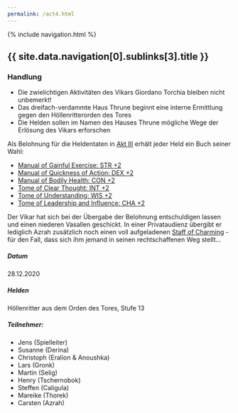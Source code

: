 ```yaml
---
permalink: /act4.html
---
```


{% include navigation.html %}

## {{ site.data.navigation[0].sublinks[3].title }}

### Handlung

* Die zwielichtigen Aktivitäten des Vikars Giordano Torchia bleiben nicht unbemerkt!
* Das dreifach-verdammte Haus Thrune beginnt eine interne Ermittlung gegen den Höllenritterorden des Tores
* Die Helden sollen im Namen des Hauses Thrune mögliche Wege der Erlösung des Vikars erforschen

Als Belohnung für die Heldentaten in [Akt III](act3.html) erhält jeder Held ein Buch seiner Wahl:

* [Manual of Gainful Exercise: STR +2](https://aonprd.com/MagicWondrousDisplay.aspx?FinalName=Manual%20of%20Gainful%20Exercise2)
* [Manual of Quickness of Action: DEX +2](https://aonprd.com/MagicWondrousDisplay.aspx?FinalName=Manual%20of%20Quickness%20of%20Action2)
* [Manual of Bodily Health: CON +2](https://aonprd.com/MagicWondrousDisplay.aspx?FinalName=Manual%20of%20Bodily%20Health2)
* [Tome of Clear Thought: INT +2](https://aonprd.com/MagicWondrousDisplay.aspx?FinalName=Tome%20of%20Clear%20Thought2)
* [Tome of Understanding: WIS +2](https://aonprd.com/MagicWondrousDisplay.aspx?FinalName=Tome%20of%20Understanding2)
* [Tome of Leadership and Influence: CHA +2](https://aonprd.com/MagicWondrousDisplay.aspx?FinalName=Tome%20of%20Leadership%20and%20Influence2)

Der Vikar hat sich bei der Übergabe der Belohnung entschuldigen lassen und einen niederen Vasallen geschickt. In einer Privataudienz übergibt er  lediglich Azrah zusätzlich noch einen voll aufgeladenen [Staff of Charming](https://aonprd.com/MagicStavesDisplay.aspx?ItemName=Staff%20of%20Charming) - für den Fall, dass sich ihm jemand in seinen rechtschaffenen Weg stellt...

##### Datum

28.12.2020

##### Helden

Höllenritter aus dem Orden des Tores, Stufe 13

##### Teilnehmer:

* Jens (Spielleiter)
* Susanne (Derina)
* Christoph (Eralion & Anoushka)
* Lars (Gronk)
* Martin (Selig)
* Henry (Tschernobok)
* Steffen (Caligula)
* Mareike (Thorek)
* Carsten (Azrah)
